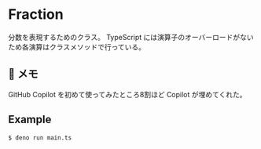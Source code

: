 # Fraction
分数を表現するためのクラス。
TypeScript には演算子のオーバーロードがないため各演算はクラスメソッドで行っている。

## :memo: メモ
GitHub Copilot を初めて使ってみたところ8割ほど Copilot が埋めてくれた。

## Example
```sh
$ deno run main.ts
```
